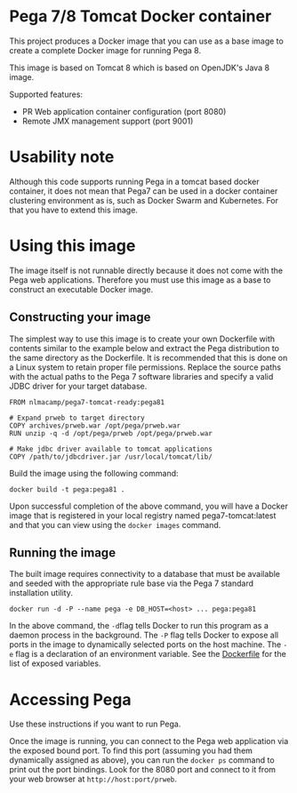 # Pega 7/8 Tomcat Docker container

This project produces a Docker image that you can use as a base image to create a complete Docker image for running Pega 8.  

This image is based on Tomcat 8 which is based on OpenJDK's Java 8 image. 

Supported features:

* PR Web application container configuration (port 8080)
* Remote JMX management support (port 9001)

# Usability note

Although this code supports running Pega in a tomcat based docker container, it does not mean that Pega7 can be used in a docker container clustering environment as is, such as Docker Swarm and Kubernetes.
For that you have to extend this image.

# Using this image

The image itself is not runnable directly because it does not come with the Pega
 web applications.  Therefore you must use this image as a base to construct an 
 executable Docker image.

## Constructing your image

The simplest way to use this image is to create your own Dockerfile with contents similar to the example below and 
extract the Pega distribution to the same directory as the Dockerfile.  It is recommended that this is done on a Linux system to retain proper file permissions.  Replace the source paths with the actual paths to the Pega 7 software libraries and specify a valid JDBC driver for your target database.

    FROM nlmacamp/pega7-tomcat-ready:pega81
    
    # Expand prweb to target directory
    COPY archives/prweb.war /opt/pega/prweb.war
    RUN unzip -q -d /opt/pega/prweb /opt/pega/prweb.war
    
    # Make jdbc driver available to tomcat applications
    COPY /path/to/jdbcdriver.jar /usr/local/tomcat/lib/

Build the image using the following command:

    docker build -t pega:pega81 .

Upon successful completion of the above command, you will have a Docker
image that is registered in your local registry named pega7-tomcat:latest
 and that you can view using the `docker images` command.

## Running the image

The built image requires connectivity to a database that must be 
 available and seeded with the appropriate rule base via the Pega 7 standard installation
 utility.

    docker run -d -P --name pega -e DB_HOST=<host> ... pega:pega81

In the above command, the `-d`flag  tells Docker to run this program as a daemon process in 
 the background.  The `-P` flag tells Docker to expose all ports in the image to dynamically
 selected ports on the host machine.  The `-e` flag is a declaration of an environment
 variable.  See the [Dockerfile](Dockerfile) for the list of exposed variables.

# Accessing Pega

Use these instructions if you want to run Pega.

Once the image is running, you can connect to the Pega web application via the exposed bound
port.  To find this port (assuming you had them dynamically assigned as above), you can run 
the `docker ps` command to print out the port bindings.  Look for the 8080 port and connect to
it from your web browser at `http://host:port/prweb`.
